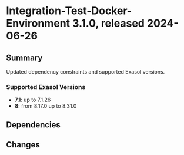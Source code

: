 # Integration-Test-Docker-Environment 3.1.0, released 2024-06-26

## Summary

Updated dependency constraints and supported Exasol versions.

### Supported Exasol Versions

* **7.1**: up to 7.1.26
* **8**: from 8.17.0 up to 8.31.0

## Dependencies

## Changes

